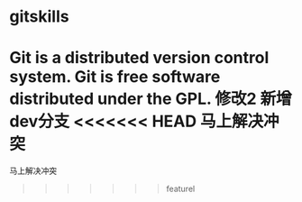 # gitskills
Git is a distributed version control system.
Git is free software distributed under the GPL.
修改2
新增dev分支
<<<<<<< HEAD
马上解决冲突
=======
马上解决冲突
>>>>>>> featurel
